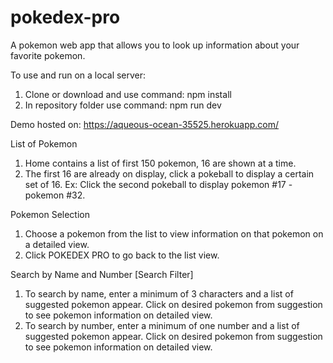 # pokedex-pro
A pokemon web app that allows you to look up information about your favorite pokemon. 

To use and run on a local server: 
1. Clone or download and use command: npm install
2. In repository folder use command: npm run dev 

Demo hosted on: https://aqueous-ocean-35525.herokuapp.com/

List of Pokemon
1. Home contains a list of first 150 pokemon, 16 are shown at a time.
2. The first 16 are already on display, click a pokeball to display a certain set of 16. 
   Ex: Click the second pokeball to display pokemon #17 - pokemon #32. 

Pokemon Selection 
1. Choose a pokemon from the list to view information on that pokemon on a detailed view.
2. Click POKEDEX PRO to go back to the list view.

Search by Name and Number [Search Filter]
1. To search by name, enter a minimum of 3 characters and a list of suggested pokemon appear.
   Click on desired pokemon from suggestion to see pokemon information on detailed view. 
2. To search by number, enter a minimum of one number and a list of suggested pokemon appear. 
   Click on desired pokemon from suggestion to see pokemon information on detailed view.

   
